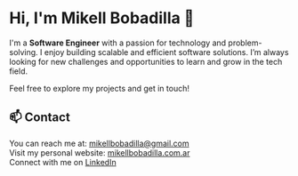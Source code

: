 # Hi, I'm Mikell Bobadilla 👋

I'm a **Software Engineer** with a passion for technology and problem-solving. I enjoy building scalable and efficient software solutions. I’m always looking for new challenges and opportunities to learn and grow in the tech field.

Feel free to explore my projects and get in touch!

## 📫 Contact

You can reach me at: [mikellbobadilla@gmail.com](mailto:mikellbobadilla@gmail.com)  
Visit my personal website: [mikellbobadilla.com.ar](https://mikellbobadilla.com.ar)  
Connect with me on [LinkedIn](https://www.linkedin.com/in/mikellbobadilla)
